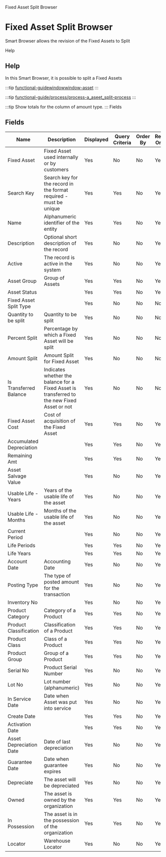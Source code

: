 
Fixed Asset Split Browser
# Fixed Asset Split Browser


Smart Browser allows the revision of the Fixed Assets to Split

Help
## Help

In this Smart Browser, it is possible to split a Fixed Assets

:::tip
[functional-guidewindowwindow-asset](functional-guidewindowwindow-asset.md)
:::

:::tip
[functional-guide/process/process-a_aseet_split-process](functional-guide/process/process-a_aseet_split-process.md)
:::

:::tip
Show totals for the column  of amount type.
:::
Fields
## Fields




Name                     | Description                                                                                  | Displayed | Query Criteria | Order By | Read Only | Mandatory
------------------------ | -------------------------------------------------------------------------------------------- | --------- | -------------- | -------- | --------- | ---------
Fixed Asset              | Fixed Asset used internally or by customers                                                  | Yes       | No             | No       | Yes       | No       
Search Key               | Search key for the record in the format required - must be unique                            | Yes       | Yes            | No       | Yes       | No       
Name                     | Alphanumeric identifier of the entity                                                        | Yes       | Yes            | No       | Yes       | No       
Description              | Optional short description of the record                                                     | Yes       | No             | No       | Yes       | No       
Active                   | The record is active in the system                                                           | Yes       | No             | No       | Yes       | No       
Asset Group              | Group of Assets                                                                              | Yes       | Yes            | No       | Yes       | No       
Asset Status             |                                                                                              | Yes       | Yes            | No       | Yes       | No       
Fixed Asset Split Type   |                                                                                              | Yes       | No             | No       | No        | No       
Quantity to be split     | Quantity to be split                                                                         | Yes       | No             | No       | No        | No       
Percent Split            | Percentage by which a Fixed Asset will be split                                              | Yes       | No             | No       | No        | No       
Amount Split             | Amount Split for Fixed Asset                                                                 | Yes       | No             | No       | No        | No       
Is Transferred Balance   | Indicates whether the balance for a Fixed Asset is transferred to the new Fixed Asset or not | Yes       | No             | No       | No        | No       
Fixed Asset Cost         | Cost of acquisition of the Fixed Asset                                                       | Yes       | Yes            | No       | Yes       | No       
Accumulated Depreciation |                                                                                              | Yes       | Yes            | No       | Yes       | No       
Remaining Amt            |                                                                                              | Yes       | Yes            | No       | Yes       | No       
Asset Salvage Value      |                                                                                              | Yes       | No             | No       | Yes       | No       
Usable Life - Years      | Years of the usable life of the asset                                                        | Yes       | No             | No       | Yes       | No       
Usable Life - Months     | Months of the usable life of the asset                                                       | Yes       | No             | No       | Yes       | No       
Current Period           |                                                                                              | Yes       | No             | No       | Yes       | No       
Life Periods             |                                                                                              | Yes       | Yes            | No       | Yes       | No       
Life Years               |                                                                                              | Yes       | Yes            | No       | Yes       | No       
Account Date             | Accounting Date                                                                              | Yes       | No             | No       | Yes       | No       
Posting Type             | The type of posted amount for the transaction                                                | Yes       | No             | No       | Yes       | No       
Inventory No             |                                                                                              | Yes       | No             | No       | Yes       | No       
Product Category         | Category of a Product                                                                        | Yes       | Yes            | No       | Yes       | No       
Product Classification   | Classification of a Product                                                                  | Yes       | Yes            | No       | Yes       | No       
Product Class            | Class of a Product                                                                           | Yes       | Yes            | No       | Yes       | No       
Product Group            | Group of a Product                                                                           | Yes       | Yes            | No       | Yes       | No       
Serial No                | Product Serial Number                                                                        | Yes       | No             | No       | Yes       | No       
Lot No                   | Lot number (alphanumeric)                                                                    | Yes       | No             | No       | Yes       | No       
In Service Date          | Date when Asset was put into service                                                         | Yes       | No             | No       | Yes       | No       
Create Date              |                                                                                              | Yes       | Yes            | No       | Yes       | No       
Activation Date          |                                                                                              | Yes       | Yes            | No       | Yes       | No       
Asset Depreciation Date  | Date of last depreciation                                                                    | Yes       | No             | No       | Yes       | No       
Guarantee Date           | Date when guarantee expires                                                                  | Yes       | No             | No       | Yes       | No       
Depreciate               | The asset will be depreciated                                                                | Yes       | No             | No       | Yes       | No       
Owned                    | The asset is owned by the organization                                                       | Yes       | Yes            | No       | Yes       | No       
In Possession            | The asset is in the possession of the organization                                           | Yes       | Yes            | No       | Yes       | No       
Locator                  | Warehouse Locator                                                                            | Yes       | No             | No       | Yes       | No       
